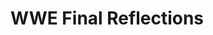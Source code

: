# WWE Final Reflections

<!-- TODO: Go through the code and heavily comment it to show your understanding. -->
<!-- TODO: Reflect on your experience parsing this code. Give your unique perspective on this code. What makes sense? What doesn't? Overall, how did this code connect back to JS concepts that you have learned throughout the course? Add anything interesting or relevant that you would like including any other analogies, connections, thoughts or reflections. Be unique/creative! 🧚🏾‍♂️ :)-->
